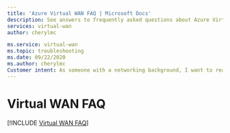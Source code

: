 ```yaml
---
title: 'Azure Virtual WAN FAQ | Microsoft Docs'
description: See answers to frequently asked questions about Azure Virtual WAN networks, clients, gateways, devices, partners, and connections.
services: virtual-wan
author: cherylmc

ms.service: virtual-wan
ms.topic: troubleshooting
ms.date: 09/22/2020
ms.author: cherylmc
Customer intent: As someone with a networking background, I want to read more details about Virtual WAN in a FAQ format.
---
```


# Virtual WAN FAQ

[!INCLUDE [Virtual WAN FAQ](../../includes/virtual-wan-faq-include.md)]
